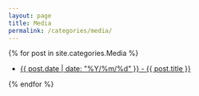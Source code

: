 ```yaml
---
layout: page
title: Media
permalink: /categories/media/
---
```


{% for post in site.categories.Media %}
<ul class="fa-ul">
	<li><i class="fa-li fa fa-angle-double-right"></i><a href="{{ post.url | prepend: site.url }}">{{ post.date | date: "%Y/%m/%d" }} - {{ post.title }}</a></li>
</ul>
{% endfor %}